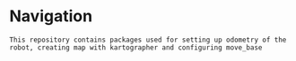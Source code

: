# Navigation
    This repository contains packages used for setting up odometry of the robot, creating map with kartographer and configuring move_base
